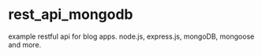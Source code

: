 # rest_api_mongodb
example restful api for blog apps. node.js, express.js, mongoDB, mongoose and more.
